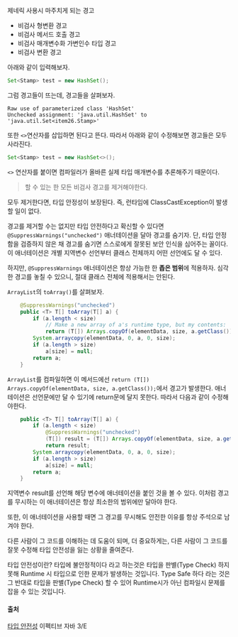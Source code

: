 제네릭 사용시 마주치게 되는 경고
- 비검사 형변환 경고
- 비검사 메서드 호출 경고
- 비검사 매개변수화 가변인수 타입 경고
- 비검사 변환 경고


아래와 같이 입력해보자. 
```java
Set<Stamp> test = new HashSet();
```

그럼 경고들이 뜨는데, 경고들을 살펴보자. 
```
Raw use of parameterized class 'HashSet'
Unchecked assignment: 'java.util.HashSet' to 'java.util.Set<item26.Stamp>'
```
또한 `<>`연산자를 삽입하면 된다고 뜬다. 따라서 아래와 같이 수정해보면 경고들은 모두 사라진다. 

```java
Set<Stamp> test = new HashSet<>();
```
`<>` 연산자를 붙이면 컴파일러가 올바른 실제 타입 매개변수를 추론해주기 때문이다. 

>할 수 있는 한 모든 비검사 경고를 제거해야한다. 

모두 제거한다면, 타입 안정성이 보장된다. 즉, 런타임에 ClassCastException이 발생할 일이 없다. 

경고를 제거할 수는 없지만 타입 안전하다고 확신할 수 있다면 `@SuppressWarnings("unchecked")` 애너테이션을 달아 경고를 숨기자. 
단, 타입 안정함을 검증하지 않은 채 경고를 숨기면 스스로에게 잘못된 보안 인식을 심어주는 꼴이다. 이 애너테이션은 개별 지역변수 선언부터 클래스 전체까지 어떤 선언에도 달 수 있다. 

하지만, `@SuppressWarnings` 애너테이션은 항상 가능한 한 **좁은 범위**에 적용하자. 심각한 경고를 놓칠 수 있으니, 절대 클래스 전체에 적용해서는 안된다. 

`ArrayList`의 `toArray()`를 살펴보자. 

```java
    @SuppressWarnings("unchecked")
    public <T> T[] toArray(T[] a) {
        if (a.length < size)
            // Make a new array of a's runtime type, but my contents:
            return (T[]) Arrays.copyOf(elementData, size, a.getClass());
        System.arraycopy(elementData, 0, a, 0, size);
        if (a.length > size)
            a[size] = null;
        return a;
    }
```
`ArrayList`를 컴파일하면 이 메서드에선 `return (T[]) Arrays.copyOf(elementData, size, a.getClass());`에서 경고가 발생한다. 애너테이션은 선언문에만 달 수 있기에 return문에 달지 못한다. 따라서 다음과 같이 수정해야한다. 

```java
    public <T> T[] toArray(T[] a) {
        if (a.length < size)
            @SuppressWarnings("unchecked")
            (T[]) result = (T[]) Arrays.copyOf(elementData, size, a.getClass());
            return result;
        System.arraycopy(elementData, 0, a, 0, size);
        if (a.length > size)
            a[size] = null;
        return a;
    }
```
지역변수 result를 선언해 해당 변수에 애너테이션을 붙인 것을 볼 수 있다. 이처럼 경고를 무시하는 이 애너테이션은 항상 최소한의 범위에만 달아야 한다. 

또한, 이 애너테이션을 사용할 때면 그 경고를 무시해도 안전한 이유를 항상 주석으로 남겨야 한다. 

다른 사람이 그 코드를 이해하는 데 도움이 되며, 더 중요하게는, 다른 사람이 그 코드를 잘못 수정해 타입 안전성을 잃는 상황을 줄여준다. 

타입 안전성이란? 
타입에 불안정적이다 라고 하는것은 타입을 판별(Type Check) 하지 못해 Runtime 시 타입으로 인한 문제가 발생하는 것입니다.
Type Safe 하다 라는 것은 그 반대로 타입을 판별(Type Check) 할 수 있어 Runtime시가 아닌 컴파일시 문제를 잡을 수 있는 것입니다.

#### 출처

[타입 안전성](https://dololak.tistory.com/17)
이펙티브 자바 3/E
